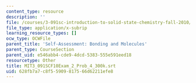 ```yaml
---
content_type: resource
description: ''
file: /courses/3-091sc-introduction-to-solid-state-chemistry-fall-2010/628fb7a7c8f55909817566d62211efe8_MIT3_091SCF10Exam_2_Prob_4_300k.vtt
file_type: application/x-subrip
learning_resource_types: []
ocw_type: OCWFile
parent_title: 'Self-Assessment: Bonding and Molecules'
parent_type: CourseSection
parent_uid: e546abb4-cde9-4dcd-5383-555e591eed18
resourcetype: Other
title: MIT3_091SCF10Exam_2_Prob_4_300k.srt
uid: 628fb7a7-c8f5-5909-8175-66d62211efe8
---
```

